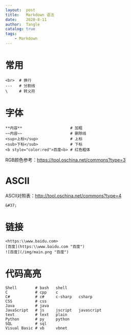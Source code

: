 ```yaml
---
layout:  post
title:   Markdown 语法
date:    2020-8-11
author:  Tangle
catalog: true
tags:
    - Markdown
---
```


# 常用

```
<br>  # 换行
---   # 分割线
\     # 转义符
```

# 字体

```
**内容**                     # 加粗
~~内容~~                     # 删除线
<sup>上标</sup>              # 上标
<sub>下标</sub>              # 下标
<b style="color:red">百度<b> # 红色粗体
```

RGB颜色参考：https://tool.oschina.net/commons?type=3

# ASCII

ASCII对照表：http://tool.oschina.net/commons?type=4

```
&#37;
```

# 链接

```
<https:\\www.baidu.com>
[百度](https:\\www.baidu.com "百度")
![百度](/img/main.png "百度")
```

# 代码高亮

```
Shell        # bash   shell
C            # cpp    c
C#           # c#     c-sharp   csharp
CSS          # css
Java         # java
JavaScript   # js     jscript   javascript
text         # text   plain
Python       # py     python
SQL          # sql
Visual Basic # vb     vbnet
```
